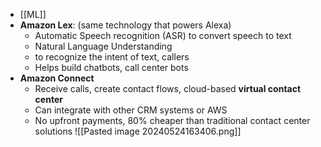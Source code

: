 - [[ML]]
- **Amazon Lex**: (same technology that powers Alexa)
	- Automatic Speech recognition (ASR) to convert speech to text
	- Natural Language Understanding
	- to recognize the intent of text, callers
	- Helps build chatbots, call center bots
- **Amazon Connect**
	- Receive calls, create contact flows, cloud-based **virtual contact center**
	- Can integrate with other CRM systems or AWS
	- No upfront payments, 80% cheaper than traditional contact center solutions
![[Pasted image 20240524163406.png]]
